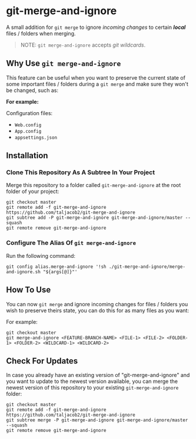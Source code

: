 # git-merge-and-ignore

A small addition for `git merge` to ignore *incoming changes* to certain ***local*** files / folders when merging.

> NOTE: `git merge-and-ignore` accepts *git wildcards*.

## Why Use `git merge-and-ignore`

This feature can be useful when you want to preserve the current state of some important files / folders during a `git merge` and make sure they won't be changed, such as:

**For example:**

Configuration files:
- `Web.config`
- `App.config`
- `appsettings.json`

## Installation

### Clone This Repository As A Subtree In Your Project

Merge this repository to a folder called `git-merge-and-ignore` at the root folder of your project:
```
git checkout master
git remote add -f git-merge-and-ignore https://github.com/taljacob2/git-merge-and-ignore
git subtree add -P git-merge-and-ignore git-merge-and-ignore/master --squash
git remote remove git-merge-and-ignore
```

### Configure The Alias Of `git merge-and-ignore`

Run the following command:
```
git config alias.merge-and-ignore '!sh ./git-merge-and-ignore/merge-and-ignore.sh "${args[@]}"'
```

## How To Use

You can now `git merge` and ignore incoming changes for files / folders you wish to preserve theirs state, you can do this for as many files as you want:

For example:
```
git checkout master
git merge-and-ignore <FEATURE-BRANCH-NAME> <FILE-1> <FILE-2> <FOLDER-1> <FOLDER-2> <WILDCARD-1> <WILDCARD-2>
```

## Check For Updates

In case you already have an existing version of "git-merge-and-ignore" and you want to update to the newest version available,
you can merge the newest version of this repository to your existing `git-merge-and-ignore` folder:
```
git checkout master
git remote add -f git-merge-and-ignore https://github.com/taljacob2/git-merge-and-ignore
git subtree merge -P git-merge-and-ignore git-merge-and-ignore/master --squash
git remote remove git-merge-and-ignore
```
